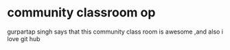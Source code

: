 # community classroom op
gurpartap singh says that this community class room is awesome ,and also i love git hub
